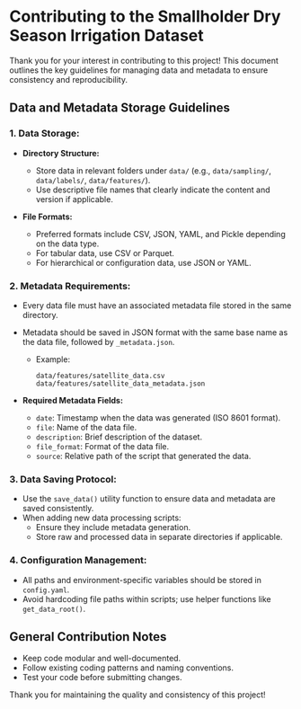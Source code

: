 # Contributing to the Smallholder Dry Season Irrigation Dataset

Thank you for your interest in contributing to this project! This document outlines the key guidelines for managing data and metadata to ensure consistency and reproducibility.

## Data and Metadata Storage Guidelines

### **1. Data Storage:**
- **Directory Structure:**
  - Store data in relevant folders under `data/` (e.g., `data/sampling/`, `data/labels/`, `data/features/`).
  - Use descriptive file names that clearly indicate the content and version if applicable.

- **File Formats:**
  - Preferred formats include CSV, JSON, YAML, and Pickle depending on the data type.
  - For tabular data, use CSV or Parquet.
  - For hierarchical or configuration data, use JSON or YAML.

### **2. Metadata Requirements:**
- Every data file must have an associated metadata file stored in the same directory.
- Metadata should be saved in JSON format with the same base name as the data file, followed by `_metadata.json`.
  - Example:
    ```
    data/features/satellite_data.csv
    data/features/satellite_data_metadata.json
    ```

- **Required Metadata Fields:**
  - `date`: Timestamp when the data was generated (ISO 8601 format).
  - `file`: Name of the data file.
  - `description`: Brief description of the dataset.
  - `file_format`: Format of the data file.
  - `source`: Relative path of the script that generated the data.

### **3. Data Saving Protocol:**
- Use the `save_data()` utility function to ensure data and metadata are saved consistently.
- When adding new data processing scripts:
  - Ensure they include metadata generation.
  - Store raw and processed data in separate directories if applicable.

### **4. Configuration Management:**
- All paths and environment-specific variables should be stored in `config.yaml`.
- Avoid hardcoding file paths within scripts; use helper functions like `get_data_root()`.

## General Contribution Notes
- Keep code modular and well-documented.
- Follow existing coding patterns and naming conventions.
- Test your code before submitting changes.

Thank you for maintaining the quality and consistency of this project!
